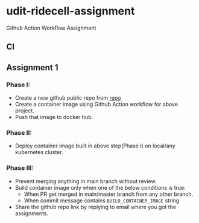 # udit-ridecell-assignment
Github Action Workflow Assignment

## CI

## Assignment 1
### Phase I:
- Create a new github public repo from [repo](https://github.com/kubernetes/examples/tree/master/guestbook-go)
- Create a container image using Github Action workflow for above project.
- Push that image to docker hub.

### Phase II:
- Deploy container image built in above step(Phase I) on local/any kubernetes cluster.

### Phase III:
- Prevent merging anything in main branch without review.
- Build container image only when one of the below conditions is true:
    - When PR get merged in main/master branch from any other branch.
    - When commit message contains `BUILD_CONTAINER_IMAGE` string
- Share the github repo link by replying to email where you got the assignments.
